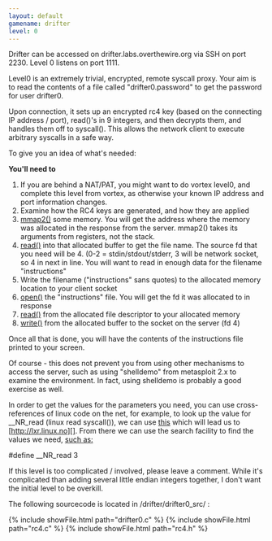 ```yaml
---
layout: default
gamename: drifter
level: 0
---
```

Drifter can be accessed on drifter.labs.overthewire.org via SSH on port 2230. Level 0 listens
on port 1111.

Level0 is an extremely trivial, encrypted, remote syscall proxy. Your
aim is to read the contents of a file called "drifter0.password" to get the
password for user drifter0.

Upon connection, it sets up an encrypted rc4 key (based on the
connecting IP address / port), read()'s in 9 integers, and then decrypts
them, and handles them off to syscall(). This allows the network client
to execute arbitrary syscalls in a safe way.

To give you an idea of what's needed:

**You'll need to**

1.  If you are behind a NAT/PAT, you might want to do vortex level0, and
    complete this level from vortex, as otherwise your known IP address
    and port information changes.
2.  Examine how the RC4 keys are generated, and how they are applied
3.  [mmap2()][] some memory. You will get the address where the memory
    was allocated in the response from the server. mmap2() takes its
    arguments from registers, not the stack.
4.  [read()][] into that allocated buffer to get the file name. The
    source fd that you need will be 4. (0-2 = stdin/stdout/stderr, 3
    will be network socket, so 4 in next in line. You will want to read
    in enough data for the filename "instructions"
5.  Write the filename ("instructions" sans quotes) to the allocated
    memory location to your client socket
6.  [open()][] the "instructions" file. You will get the fd it was
    allocated to in response
7.  [read()][] from the allocated file descriptor to your allocated
    memory
8.  [write()][] from the allocated buffer to the socket on the server
    (fd 4)

Once all that is done, you will have the contents of the instructions
file printed to your screen.

Of course - this does not prevent you from using other mechanisms to
access the server, such as using "shelldemo" from metasploit 2.x to
examine the environment. In fact, using shelldemo is probably a good
exercise as well.

In order to get the values for the parameters you need, you can use
cross-references of linux code on the net, for example, to look up the
value for \_\_NR\_read (linux read syscall()), we can use [this][] which
will lead us to [http://lxr.linux.no][]. From there we can use the
search facility to find the values we need, [such as:][]

\#define \_\_NR\_read 3

If this level is too complicated / involved, please leave a comment.
While it's complicated than adding several little endian integers
together, I don't want the initial level to be overkill.

The following sourcecode is located in /drifter/drifter0_src/ :

{% include showFile.html path="drifter0.c" %}
{% include showFile.html path="rc4.c" %}
{% include showFile.html path="rc4.h" %}

  [mmap2()]: http://www.linuxinfor.com/english/man2/mmap2.html
  [read()]: http://www.linuxinfor.com/english/man2/read.html
  [open()]: http://www.linuxinfor.com/english/man2/open.html
  [write()]: http://www.linuxinfor.com/english/man2/write.html
  [this]: http://www.google.com.au/search?q=linux+lxr+__NR_read&ie=utf-8&oe=utf-8&aq=t&rls=org.mozilla:en-US:official&client=firefox-a
  [http://lxr.linux.no]: http://lxr.linux.no
  [such as:]: http://lxr.linux.no/linux/include/asm-i386/unistd.h#L11
